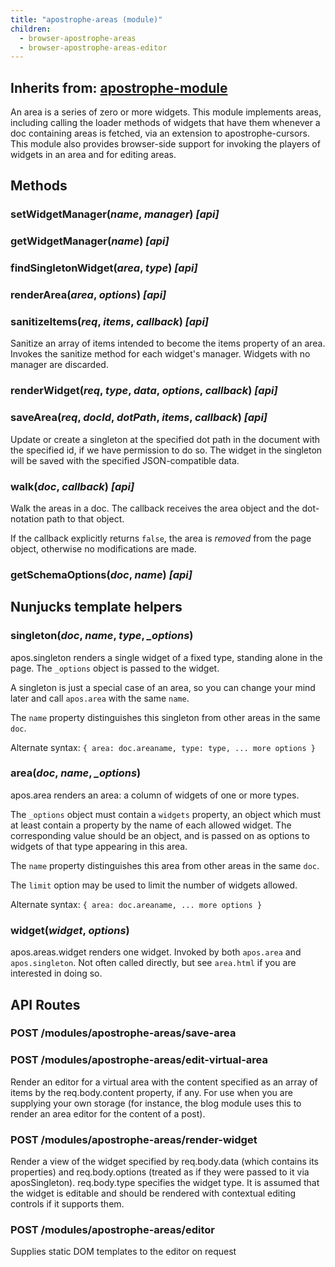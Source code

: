 ```yaml
---
title: "apostrophe-areas (module)"
children:
  - browser-apostrophe-areas
  - browser-apostrophe-areas-editor
---
```

## Inherits from: [apostrophe-module](../apostrophe-module/index.html)
An area is a series of zero or more widgets. This module implements
areas, including calling the loader methods of widgets that have them
whenever a doc containing areas is fetched, via an extension to
apostrophe-cursors. This module also provides browser-side support for
invoking the players of widgets in an area and for editing areas.


## Methods
### setWidgetManager(*name*, *manager*) *[api]*

### getWidgetManager(*name*) *[api]*

### findSingletonWidget(*area*, *type*) *[api]*

### renderArea(*area*, *options*) *[api]*

### sanitizeItems(*req*, *items*, *callback*) *[api]*
Sanitize an array of items intended to become
the items property of an area. Invokes the
sanitize method for each widget's manager. Widgets
with no manager are discarded.
### renderWidget(*req*, *type*, *data*, *options*, *callback*) *[api]*

### saveArea(*req*, *docId*, *dotPath*, *items*, *callback*) *[api]*
Update or create a singleton at the specified
dot path in the document with the specified
id, if we have permission to do so. The
widget in the singleton will be saved with the
specified JSON-compatible data.
### walk(*doc*, *callback*) *[api]*
Walk the areas in a doc. The callback receives the
area object and the dot-notation path to that object.

If the callback explicitly returns `false`, the area
is *removed* from the page object, otherwise no
modifications are made.
### getSchemaOptions(*doc*, *name*) *[api]*

## Nunjucks template helpers
### singleton(*doc*, *name*, *type*, *_options*)
apos.singleton renders a single widget of a fixed type, standing alone
in the page. The `_options` object is passed to the widget.

A singleton is just a special case of an area, so you can change your
mind later and call `apos.area` with the same `name`.

The `name` property distinguishes this singleton from other areas in
the same `doc`.

Alternate syntax: `{ area: doc.areaname, type: type, ... more options }`
### area(*doc*, *name*, *_options*)
apos.area renders an area: a column of widgets of one or more types.

The `_options` object must contain a `widgets` property, an object which
must at least contain a property by the name of each allowed widget. The
corresponding value should be an object, and is passed on as options to
widgets of that type appearing in this area.

The `name` property distinguishes this area from other areas in
the same `doc`.

The `limit` option may be used to limit the number of widgets allowed.

Alternate syntax: `{ area: doc.areaname, ... more options }`
### widget(*widget*, *options*)
apos.areas.widget renders one widget. Invoked by both `apos.area` and
`apos.singleton`. Not
often called directly, but see `area.html` if you are interested in
doing so.
## API Routes
### POST /modules/apostrophe-areas/save-area

### POST /modules/apostrophe-areas/edit-virtual-area
Render an editor for a virtual area with the content
specified as an array of items by the req.body.content
property, if any. For use when you are supplying your own storage
(for instance, the blog module uses this to render
an area editor for the content of a post).
### POST /modules/apostrophe-areas/render-widget
Render a view of the widget specified by req.body.data (which contains its
properties) and req.body.options (treated as if they were passed to it via
aposSingleton). req.body.type specifies the widget type. It is assumed that
the widget is editable and should be rendered with contextual editing controls
if it supports them.
### POST /modules/apostrophe-areas/editor
Supplies static DOM templates to the editor on request
